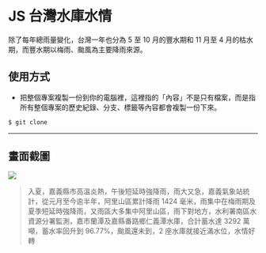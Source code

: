 # JS 台灣水庫水情

除了每年總雨量變化，台灣一年也分為 5 至 10 月的豐水期和 11 月至 4 月的枯水期，而豐水期以梅雨、颱風為主要降雨來源。

## 使用方式
- 把整個專案複製一份到你的電腦裡，這裡指的「內容」不是只有檔案，而是指所有整個專案的歷史紀錄、分支、標籤等內容都會複製一份下來。
```sh
$ git clone
```

----

## 畫面截圖
![](https://i.imgur.com/KyuHP1r.png)
> 入夏，嘉義縣市高溫炎熱，午後短延時強降雨，雨大又急，嘉義氣象站統計，從元月至今逾半年，阿里山區累計降雨 1424 毫米，雨集中在梅雨期及夏季短延時強降雨，又雨區大多集中阿里山區，雨下對地方，水利署南區水資源分署監測，嘉市蘭潭及嘉縣番路鄉仁義潭水庫，合計蓄水達 3292 萬噸，蓄水率回升到 96.77%，颱風還未到，2 座水庫就接近滿水位，水情好轉
